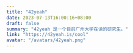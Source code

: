 ```yaml
---
title: "42yeah"
date: 2023-07-13T16:00:16+08:00
draft: false
summary: "42yeah 是一个目前广州大学在读的研究生。"
link: "https://42yeah.is/cool"
avatar: "/avatars/42yeah.png"
---
```


